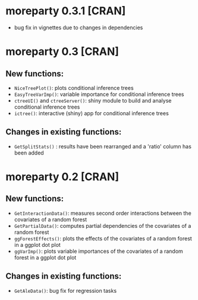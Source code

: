 # moreparty 0.3.1 [CRAN]

* bug fix in vignettes due to changes in dependencies


# moreparty 0.3 [CRAN]

## New functions:

* `NiceTreePlot()`: plots conditional inference trees
* `EasyTreeVarImp()`: variable importance for conditional inference trees
* `ctreeUI()` and `ctreeServer()`: shiny module to build and analyse conditional inference trees
* `ictree()`: interactive (shiny) app for conditional inference trees
 
## Changes in existing functions:

* `GetSplitStats()` : results have been rearranged and a 'ratio' column has been added



# moreparty 0.2 [CRAN]

## New functions:

* `GetInteractionData()`: measures second order interactions between the covariates of a random forest
* `GetPartialData()`: computes partial dependencies of the covariates of a random forest
* `ggForestEffects()`: plots the effects of the covariates of a random forest in a ggplot dot plot
* `ggVarImp()`: plots variable importances of the covariates of a random forest in a ggplot dot plot

## Changes in existing functions:

* `GetAleData()`: bug fix for regression tasks